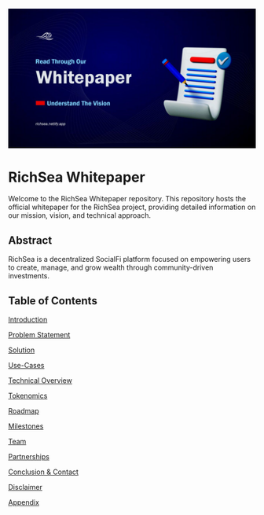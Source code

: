 ![RichSea Logo](https://github.com/RichSea-SocialFi/Whitepaper/raw/main/richwhite.png)

# RichSea Whitepaper

Welcome to the RichSea Whitepaper repository. This repository hosts the official whitepaper for the RichSea project, providing detailed information on our mission, vision, and technical approach. 

## Abstract
RichSea is a decentralized SocialFi platform focused on empowering users to create, manage, and grow wealth through community-driven investments.

## Table of Contents
[Introduction](introduction.md) 

[Problem Statement](problem.md) 

[Solution](solution.md) 

[Use-Cases](usecase.md) 

[Technical Overview](techview.md) 

[Tokenomics](token.md) 

[Roadmap](roadmap.md) 

[Milestones](milestones.md) 

[Team](team.md) 

[Partnerships](partner.md) 

[Conclusion & Contact](conclusion.md) 

[Disclaimer](disc.md) 

[Appendix](appendix.md) 



